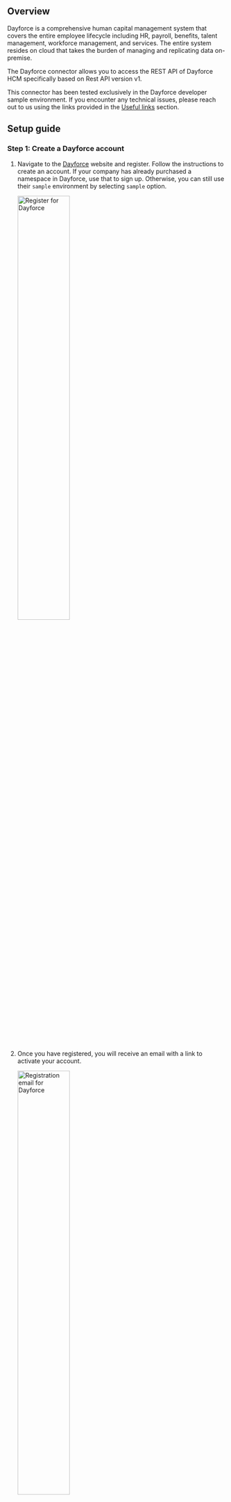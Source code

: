 ## Overview

Dayforce is a comprehensive human capital management system that covers the entire employee lifecycle including HR, payroll, benefits, talent management, workforce management, and services. The entire system resides on cloud that takes the burden of managing and replicating data on-premise.

The Dayforce connector allows you to access the REST API of Dayforce HCM specifically based on Rest API version v1.

This connector has been tested exclusively in the Dayforce developer sample environment. If you encounter any technical issues, please reach out to us using the links provided in the [Useful links](#useful-links) section.

## Setup guide

### Step 1: Create a Dayforce account

1. Navigate to the [Dayforce](https://developers.dayforce.com/Build/Home.aspx) website and register. Follow the instructions to create an account. If your company has already purchased a namespace in Dayforce, use that to sign up. Otherwise, you can still use their `sample` environment by selecting `sample` option.

   <img src=https://raw.githubusercontent.com/ballerina-platform/module-ballerinax-dayforce/main/docs/setup/resources/signing.png alt="Register for Dayforce" width="50%">

2. Once you have registered, you will receive an email with a link to activate your account.

   <img src=https://raw.githubusercontent.com/ballerina-platform/module-ballerinax-dayforce/main/docs/setup/resources/email.png alt="Registration email for Dayforce" width="50%">

3. Click on the link sent in the email to complete the registration process.

   <img src=https://raw.githubusercontent.com/ballerina-platform/module-ballerinax-dayforce/main/docs/setup/resources/confirm-registration.png alt="Confirm registration" width="50%">

4. After confirming your registration, you'll get a success message. Click on the "Sign In" button to log in to your account.

   <img src=https://raw.githubusercontent.com/ballerina-platform/module-ballerinax-dayforce/main/docs/setup/resources/registration-complete.png alt="Registration complete" width="50%">

5. Enter your email address and password to log in.

   <img src=https://raw.githubusercontent.com/ballerina-platform/module-ballerinax-dayforce/main/docs/setup/resources/sign-in.png alt="Sign in to Dayforce" width="50%">

### Step 2: Obtain the user credentials to access the Dayforce API

To get the credentials for the `sample` environment, follow the instructions below:
1. Navigate to API Explorer -> Employee -> GET Employees.
2. Locate the basic authentication credentials, including the `username` and `password`, for the sample environment.
   <img src=https://raw.githubusercontent.com/ballerina-platform/module-ballerinax-dayforce/main/docs/setup/resources/auth-tokens.png alt="Obtain auth tokens" width="50%">

## Quickstart

To use the `dayforce` connector in your Ballerina project, modify the `.bal` file as follows:

### Step 1: Import the module

Import the `ballerinax/dayforce` module into your Ballerina project.
```ballerina
import ballerinax/dayforce;
```

### Step 2: Instantiate a new connector

Instantiate a new `dayforce:Client` giving the auth details.

```ballerina
dayforce:Client dayforce = check new (
    {
        auth: { 
            username: "<username>", 
            password: "<password>"
        }
    }, 
    "https://www.dayforcehcm.com/Api/ddn/V1/");
```

### Step 3: Invoke the connector operation

Now, utilize the available connector operations.
```ballerina
public function main() returns error? {
    dayforce:Payload_Employee employee = check dayforce->/ddn/V1/Employees/'42199;
}
```

### Step 4: Run the Ballerina application

Use the following command to compile and run the Ballerina program.

```bash
bal run
```

## Useful links

- Chat live with us via our [Discord server](https://discord.gg/ballerinalang).
- Post all technical questions on Stack Overflow with the [#ballerina](https://stackoverflow.com/questions/tagged/ballerina) tag.
